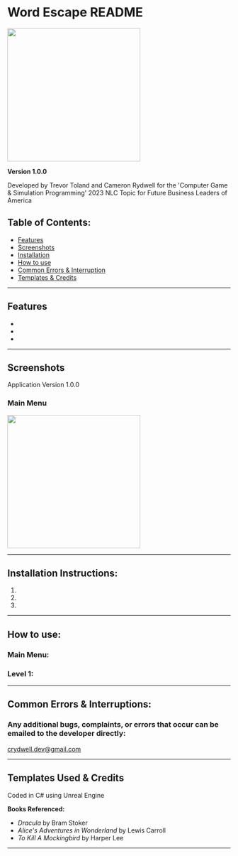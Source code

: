 # Word Escape README

<img src="https://user-images.githubusercontent.com/89942884/206558955-8608c52b-c5d5-4e3c-82c8-fdc5a3262c86.png" height="300">

**Version 1.0.0**

Developed by Trevor Toland and Cameron Rydwell for the 'Computer Game & Simulation Programming' 2023 NLC Topic for Future Business Leaders of America

## Table of Contents:
* [Features](#features)
* [Screenshots](#screenshots)
* [Installation](#installation-instructions)
* [How to use](#how-to-use)
* [Common Errors & Interruption](#common-errors--interruptions)
* [Templates & Credits](#templates-used--credits)
---
## Features
-  
- 
- 
---
## Screenshots
Application Version 1.0.0

### Main Menu
<img src="https://user-images.githubusercontent.com/89942884/206559330-29a2a92f-b507-46e2-8308-aa00dd55b241.png" height="300">

---

## Installation Instructions:

1.
2.
3.

---
## How to use:

### Main Menu:

### Level 1:


---
## Common Errors & Interruptions:

### Any additional bugs, complaints, or errors that occur can be emailed to the developer directly:
crydwell.dev@gmail.com

---
## Templates Used & Credits

Coded in C# using Unreal Engine

**Books Referenced:**

- *Dracula* by Bram Stoker
- *Alice's Adventures in Wonderland* by Lewis Carroll
- *To Kill A Mockingbird* by Harper Lee

---

